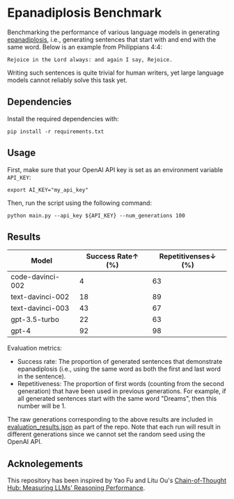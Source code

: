 # Epanadiplosis Benchmark

Benchmarking the performance of various language models in generating [epanadiplosis](https://en.wiktionary.org/wiki/epanadiplosis), i.e., generating sentences that start with and end with the same word. Below is an example from Philippians 4:4:

```
Rejoice in the Lord always: and again I say, Rejoice.
```

Writing such sentences is quite trivial for human writers, yet large language models cannot reliably solve this task yet.

## Dependencies

Install the required dependencies with:

```
pip install -r requirements.txt
```

## Usage

First, make sure that your OpenAI API key is set as an environment variable `API_KEY`:

```
export AI_KEY="my_api_key"
```

Then, run the script using the following command:

```
python main.py --api_key ${API_KEY} --num_generations 100
```

## Results

| Model            | Success Rate↑  (%) | Repetitivenses↓  (%) |
|------------------|--------------------|----------------------|
| code-davinci-002 | 4                  | 63                   |
| text-davinci-002 | 18                 | 89                   |
| text-davinci-003 | 43                 | 67                   |
| gpt-3.5-turbo    | 22                 | 63                   |
| gpt-4            | 92                 | 98                   |

Evaluation metrics:

* Success rate: The proportion of generated sentences that demonstrate epanadiplosis (i.e., using the same word as both the first and last word in the sentence).
* Repetitiveness: The proportion of first words (counting from the second generation) that have been used in previous generations. For example, if all generated sentences start with the same word "Dreams", then this number will be 1.

The raw generations corresponding to the above results are included in [evaluation_results.json](./evaluation_results.json) as part of the repo. Note that each run will result in different generations since we cannot set the random seed using the OpenAI API.


## Acknolegements

This repository has been inspired by Yao Fu and Litu Ou's [Chain-of-Thought Hub: Measuring LLMs' Reasoning Performance](https://github.com/FranxYao/chain-of-thought-hub).
